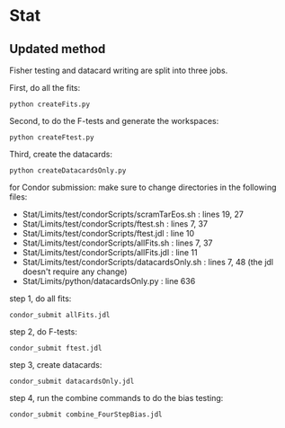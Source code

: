 # Stat

## Updated method

Fisher testing and datacard writing are split into three jobs.

First, do all the fits:
```
python createFits.py
```

Second, to do the F-tests and generate the workspaces:
```
python createFtest.py
```

Third, create the datacards:
```
python createDatacardsOnly.py
```

for Condor submission:
make sure to change directories in the following files:
* Stat/Limits/test/condorScripts/scramTarEos.sh : lines 19, 27
* Stat/Limits/test/condorScripts/ftest.sh : lines 7, 37
* Stat/Limits/test/condorScripts/ftest.jdl : line 10 
* Stat/Limits/test/condorScripts/allFits.sh : lines 7, 37
* Stat/Limits/test/condorScripts/allFits.jdl : line 11 
* Stat/Limits/test/condorScripts/datacardsOnly.sh : lines 7, 48 (the jdl doesn't require any change)
* Stat/Limits/python/datacardsOnly.py : line 636

step 1, do all fits:
```
condor_submit allFits.jdl
```

step 2, do F-tests:
```
condor_submit ftest.jdl
```

step 3, create datacards:
```
condor_submit datacardsOnly.jdl
```

step 4, run the combine commands to do the bias testing:
```
condor_submit combine_FourStepBias.jdl
```


